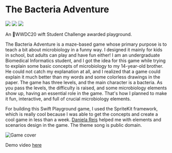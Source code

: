# The Bacteria Adventure
<img src="https://img.shields.io/badge/status-accepted-green"> <img src="https://img.shields.io/badge/swift-5.1-orange"> <img src="https://img.shields.io/badge/framework-spritekit-blue"> 

 
An WWDC20 wift Student Challenge awarded playground.

The Bacteria Adventure is a maze-based game whose primary purpose is to teach a bit about microbiology in a funny way. I designed it mainly for kids in school, but adults can play and have fun either! I am an undergraduate Biomedical Informatics student, and I got the idea for this game while trying to explain some basic concepts of microbiology to my 14-year-old brother. He could not catch my explanation at all, and I realized that a game could explain it much better than my words and some colorless drawings in the paper. The game has three levels, and the main character is a bacteria. As you pass the levels, the difficulty is raised, and some microbiology elements show up, having an essential role in the game. That's how I planned to make it fun, interactive, and full of crucial microbiology elements.

For building this Swift Playground game, I used the SpriteKit framework, which is really cool because I was able to get the concepts and create a cool game in less than a week. [Daniela Reis](https://www.behance.net/daniela-ar) helped me with elements and scenarios design in the game. The theme song is public domain.

![Game cover](https://raw.githubusercontent.com/rodrigowoulddo/WWDC-2020-The-Bacteria-Adventure/development/Screenshot.png?token=AES5KL3ZKQCCL26IEGY5YYS6Z2O4A)

Demo video [here](https://youtu.be/odCptJ5_-_E)
